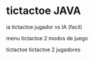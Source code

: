 # tictactoe JAVA

ia tictactoe jugador vs IA (facil)

menu tictactoe 2 modos de juego

tictactoe tictactoe 2 jugadores

